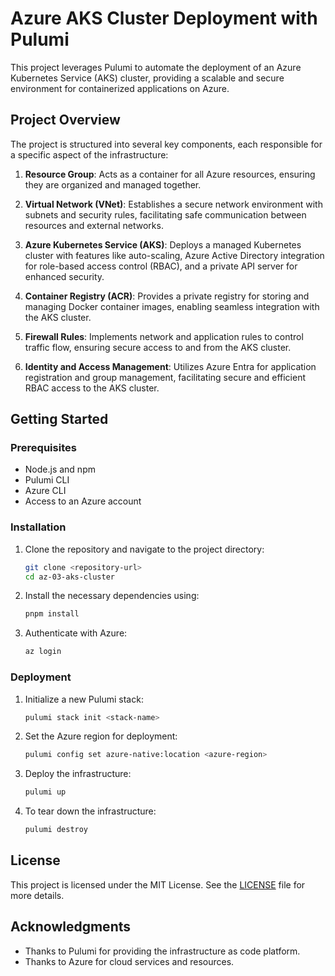 # Azure AKS Cluster Deployment with Pulumi

This project leverages Pulumi to automate the deployment of an Azure Kubernetes Service (AKS) cluster, providing a scalable and secure environment for containerized applications on Azure.

## Project Overview

The project is structured into several key components, each responsible for a specific aspect of the infrastructure:

1. **Resource Group**: Acts as a container for all Azure resources, ensuring they are organized and managed together.

2. **Virtual Network (VNet)**: Establishes a secure network environment with subnets and security rules, facilitating safe communication between resources and external networks.

3. **Azure Kubernetes Service (AKS)**: Deploys a managed Kubernetes cluster with features like auto-scaling, Azure Active Directory integration for role-based access control (RBAC), and a private API server for enhanced security.

4. **Container Registry (ACR)**: Provides a private registry for storing and managing Docker container images, enabling seamless integration with the AKS cluster.

5. **Firewall Rules**: Implements network and application rules to control traffic flow, ensuring secure access to and from the AKS cluster.

6. **Identity and Access Management**: Utilizes Azure Entra for application registration and group management, facilitating secure and efficient RBAC access to the AKS cluster.

## Getting Started

### Prerequisites

- Node.js and npm
- Pulumi CLI
- Azure CLI
- Access to an Azure account

### Installation

1. Clone the repository and navigate to the project directory:
   ```bash
   git clone <repository-url>
   cd az-03-aks-cluster
   ```

2. Install the necessary dependencies using:
   ```bash
   pnpm install
   ```

3. Authenticate with Azure:
   ```bash
   az login
   ```

### Deployment

1. Initialize a new Pulumi stack:
   ```bash
   pulumi stack init <stack-name>
   ```

2. Set the Azure region for deployment:
   ```bash
   pulumi config set azure-native:location <azure-region>
   ```

3. Deploy the infrastructure:
   ```bash
   pulumi up
   ```

4. To tear down the infrastructure:
   ```bash
   pulumi destroy
   ```

## License

This project is licensed under the MIT License. See the [LICENSE](LICENSE) file for more details.

## Acknowledgments

- Thanks to Pulumi for providing the infrastructure as code platform.
- Thanks to Azure for cloud services and resources.
